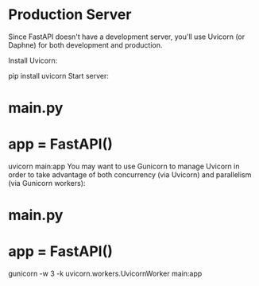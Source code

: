 # Production Server

Since FastAPI doesn't have a development server, you'll use Uvicorn (or Daphne) for both development and production.

Install Uvicorn:

pip install uvicorn
Start server:

# main.py
# app = FastAPI()

uvicorn main:app
You may want to use Gunicorn to manage Uvicorn in order to take advantage of both concurrency (via Uvicorn) and parallelism (via Gunicorn workers):

# main.py
# app = FastAPI()

gunicorn -w 3 -k uvicorn.workers.UvicornWorker main:app